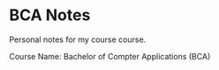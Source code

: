 # BCA Notes
Personal notes for my course course.

Course Name: Bachelor of Compter Applications (BCA)
